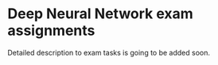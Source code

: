 # Deep Neural Network exam assignments 

Detailed description to exam tasks is going to be added soon. 
